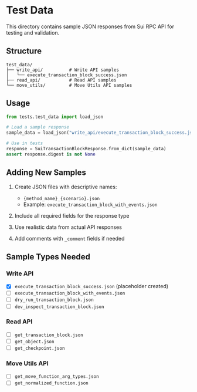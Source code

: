 # Test Data

This directory contains sample JSON responses from Sui RPC API for testing and validation.

## Structure

```
test_data/
├── write_api/          # Write API samples
│   └── execute_transaction_block_success.json
├── read_api/           # Read API samples  
└── move_utils/         # Move Utils API samples
```

## Usage

```python
from tests.test_data import load_json

# Load a sample response
sample_data = load_json("write_api/execute_transaction_block_success.json")

# Use in tests
response = SuiTransactionBlockResponse.from_dict(sample_data)
assert response.digest is not None
```

## Adding New Samples

1. Create JSON files with descriptive names:
   - `{method_name}_{scenario}.json`
   - Example: `execute_transaction_block_with_events.json`

2. Include all required fields for the response type
3. Use realistic data from actual API responses
4. Add comments with `_comment` fields if needed

## Sample Types Needed

### Write API
- [x] `execute_transaction_block_success.json` (placeholder created)
- [ ] `execute_transaction_block_with_events.json`
- [ ] `dry_run_transaction_block.json`
- [ ] `dev_inspect_transaction_block.json`

### Read API
- [ ] `get_transaction_block.json`
- [ ] `get_object.json`
- [ ] `get_checkpoint.json`

### Move Utils API
- [ ] `get_move_function_arg_types.json`
- [ ] `get_normalized_function.json`
